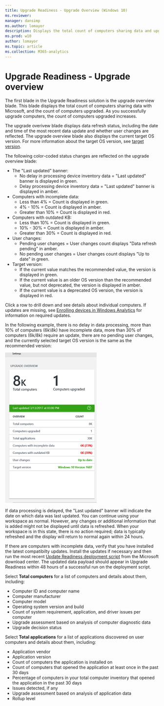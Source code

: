 ```yaml
---
title: Upgrade Readiness - Upgrade Overview (Windows 10)
ms.reviewer: 
manager: dansimp
ms.author: lomayor
description: Displays the total count of computers sharing data and upgraded.
ms.prod: w10
author: lomayor
ms.topic: article
ms.collection: M365-analytics
---
```


# Upgrade Readiness - Upgrade overview

The first blade in the Upgrade Readiness solution is the upgrade overview blade. This blade displays the total count of computers sharing data with Microsoft, and the count of computers upgraded. As you successfully upgrade computers, the count of computers upgraded increases.

The upgrade overivew blade displays data refresh status, including the date and time of the most recent data update and whether user changes are reflected. The upgrade overview blade also displays the current target OS version.  For more information about the target OS version, see [target version](use-upgrade-readiness-to-manage-windows-upgrades.md#target-version).

The following color-coded status changes are reflected on the upgrade overview blade:

- The "Last updated" banner:
    - No delay in processing device inventory data = "Last updated" banner is displayed in green.
    - Delay processing device inventory data = "Last updated" banner is displayed in amber.
- Computers with incomplete data:
    - Less than 4% = Count is displayed in green.
    - 4% - 10% = Count is displayed in amber.
    - Greater than 10%  = Count is displayed in red.
- Computers with outdated KB:
    - Less than 10% = Count is displayed in green.
    - 10% - 30% = Count is displayed in amber.
    - Greater than 30%  = Count is displayed in red.
- User changes:
    - Pending user changes = User changes count displays "Data refresh pending" in amber.
    - No pending user changes = User changes count displays "Up to date" in green.
- Target version:
    - If the current value matches the recommended value, the version is displayed in green.
    - If the current value is an older OS version than the recommended value, but not deprecated, the version is displayed in amber.
    - If the current value is a deprecated OS version, the version is displayed in red.

Click a row to drill down and see details about individual computers. If updates are missing, see [Enrolling devices in Windows Analytics](../update/windows-analytics-get-started.md) for information on required updates.

In the following example, there is no delay in data processing, more than 10% of computers (6k\8k) have incomplete data, more than 30% of computers (6k/8k) require an update, there are no pending user changes, and the currently selected target OS version is the same as the recommended version:

![Upgrade overview](../images/ur-overview.png)

<!-- PRESERVING ORIGINAL IMAGE CODING JUST IN CASE
<img src="media/image3.png" width="214" height="345" />
-->

If data processing is delayed, the "Last updated" banner will indicate the date on which data was last updated. You can continue using your workspace as normal. However, any changes or additional information that is added might not be displayed until data is refreshed. When your workspace is in this state, there is no action required; data is typically refreshed and the display will return to normal again within 24 hours. 

If there are computers with incomplete data, verify that you have installed the latest compatibilty updates. Install the updates if necessary and then run the most recent [Update Readiness deployment script](https://go.microsoft.com/fwlink/?LinkID=822966&clcid=0x409) from the Microsoft download center. The updated data payload should appear in Upgrade Readiness within 48 hours of a successful run on the deployment script.

Select **Total computers** for a list of computers and details about them, including:

-   Computer ID and computer name
-   Computer manufacturer
-   Computer model
-   Operating system version and build
-   Count of system requirement, application, and driver issues per computer
-   Upgrade assessment based on analysis of computer diagnostic data
-   Upgrade decision status

Select **Total applications** for a list of applications discovered on user computers and details about them, including:

-   Application vendor
-   Application version
-   Count of computers the application is installed on
-   Count of computers that opened the application at least once in the past 30 days
-   Percentage of computers in your total computer inventory that opened the application in the past 30 days
-   Issues detected, if any
-   Upgrade assessment based on analysis of application data
-   Rollup level
